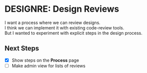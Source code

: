 DESIGNRE: Design Reviews
========================

I want a process where we can review designs.  
I think we can implement it with existing code-review tools.  
But I wanted to experiment with explicit steps in the design process.  

Next Steps
------------------------
- [x] Show steps on the **Process** page
- [ ] Make admin view for lists of reviews
